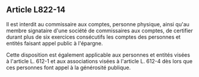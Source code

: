 Article L822-14
----
Il est interdit au commissaire aux comptes, personne physique, ainsi qu'au
membre signataire d'une société de commissaires aux comptes, de certifier durant
plus de six exercices consécutifs les comptes des personnes et entités faisant
appel public à l'épargne.

Cette disposition est également applicable aux personnes et entités visées à
l'article L. 612-1 et aux associations visées à l'article L. 612-4 dès lors que
ces personnes font appel à la générosité publique.
